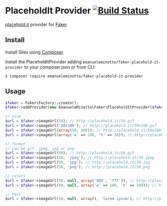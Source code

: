 PlaceholdIt Provider [![Build Status](https://travis-ci.org/EmanueleMinotto/PlaceholdItProvider.svg)](https://travis-ci.org/EmanueleMinotto/PlaceholdItProvider)
====================

[placehold.it](http://placehold.it/) provider for [Faker](https://github.com/fzaninotto/Faker).

## Install
Install Silex using [Composer](http://getcomposer.org/).

Install the PlaceholdItProvider adding `emanueleminotto/faker-placehold-it-provider` to your composer.json or from CLI:

```
$ composer require emanueleminotto/faker-placehold-it-provider
```

## Usage

```php
$faker = Faker\Factory::create();
$faker->addProvider(new EmanueleMinotto\Faker\PlaceholdItProvider($faker));

// size
$url = $faker->imageUrl(50); // http://placehold.it/50.gif
$url = $faker->imageUrl('50x100'); // http://placehold.it/50x100.gif
$url = $faker->imageUrl(array(50, 100)); // http://placehold.it/50x100.gif
$url = $faker->imageUrl(array('w' => 100, 'h' => 50)); // http://placehold.it/50x100.gif

// format
// can be gif, jpeg, jpg or png
$url = $faker->imageUrl(50); // http://placehold.it/50.gif
$url = $faker->imageUrl(50, 'jpeg'); // http://placehold.it/50.jpeg
$url = $faker->imageUrl(50, 'jpg'); // http://placehold.it/50.jpg
$url = $faker->imageUrl(50, 'png'); // http://placehold.it/50.png

// colors
$url = $faker->imageUrl(50, null, array('000', 'fff')); // http://placehold.it/50.gif/000/fff
$url = $faker->imageUrl(50, null, array('w' => 100, 'h' => 100)); // http://placehold.it/50.gif/000/fff

// text
$url = $faker->imageUrl(50, null, array(), 'lorem ipsum'); // http://placehold.it/50.gif?text=lorem+ipsum
```
